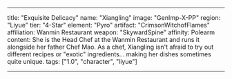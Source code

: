 ---

title: "Exquisite Delicacy"
name: "Xiangling"
image: "GenImp-X-PP"
region: "Liyue"
tier: "4-Star"
element: "Pyro"
artifact: "CrimsonWitchofFlames"
affiliation: Wanmin Restaurant
weapon: "SkywardSpine"
affinity: Polearm
content: She is the Head Chef at the Wanmin Restaurant and runs it alongside her father Chef Mao. As a chef, Xiangling isn't afraid to try out different recipes or "exotic" ingredients... making her dishes sometimes quite unique.
tags: ["1.0", "character", "liyue"]

---